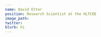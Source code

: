 ```yaml
---
name: David Etter
position: Research Scientist at the HLTCOE
image_path: 
twitter: 
blurb: hi
---
```

